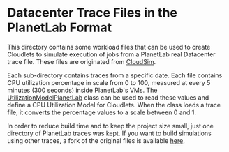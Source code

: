 # Datacenter Trace Files in the PlanetLab Format

This directory contains some workload files that can be used to create Cloudlets to simulate execution of jobs from a PlanetLab real Datacenter trace file.
These files are originated from [CloudSim](http://cloudbus.org/cloudsim).

Each sub-directory contains traces from a specific date. 
Each file contains CPU utilization percentage in scale from 0 to 100, 
measured at every 5 minutes (300 seconds) inside PlanetLab's VMs.
The [UtilizationModelPlanetLab](../../../../../../cloudsimplus/src/main/java/org/cloudbus/cloudsim/utilizationmodels/UtilizationModelPlanetLab.java) class can be used to read these values and define a CPU Utilization Model for Cloudlets. When the class loads a trace file, it converts the percentage values to a scale between 0 and 1.

In order to reduce build time and to keep the project size small, just one directory of PlanetLab traces was kept. If you want to build simulations using other traces, a fork of the original files is available 
[here](https://github.com/manoelcampos/planetlab-workload-traces).